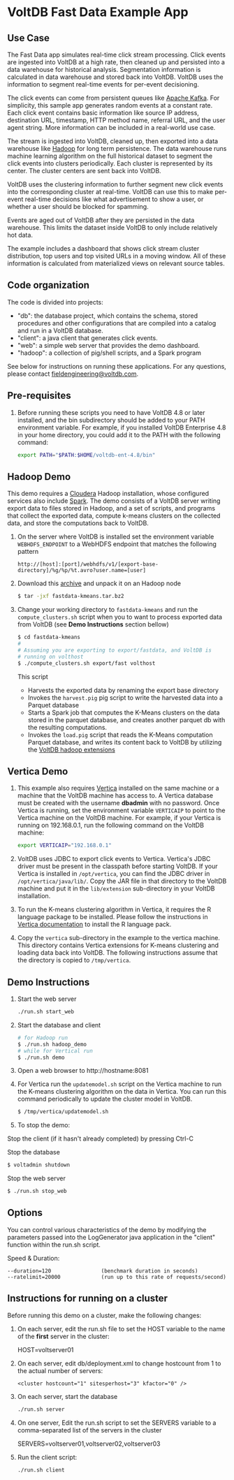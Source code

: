 # VoltDB Fast Data Example App

Use Case
--------

The Fast Data app simulates real-time click stream processing. Click events are
ingested into VoltDB at a high rate, then cleaned up and persisted into a data
warehouse for historical analysis. Segmentation information is calculated in
data warehouse and stored back into VoltDB. VoltDB uses the information to
segment real-time events for per-event decisioning.

The click events can come from persistent queues like [Apache
Kafka](http://kafka.apache.org). For simplicity, this sample app generates
random events at a constant rate. Each click event contains basic information
like source IP address, destination URL, timestamp, HTTP method name, referral
URL, and the user agent string. More information can be included in a real-world
use case.

The stream is ingested into VoltDB, cleaned up, then exported into a data
warehouse like [Hadoop](http://hadoop.apache.org) for long term persistence. The
data warehouse runs machine learning algorithm on the full historical dataset to
segment the click events into clusters periodically. Each cluster is represented
by its center. The cluster centers are sent back into VoltDB.

VoltDB uses the clustering information to further segment new click events into
the corresponding cluster at real-time. VoltDB can use this to make per-event
real-time decisions like what advertisement to show a user, or whether a user
should be blocked for spamming.

Events are aged out of VoltDB after they are persisted in the data
warehouse. This limits the dataset inside VoltDB to only include relatively hot
data.

The example includes a dashboard that shows click stream cluster distribution,
top users and top visited URLs in a moving window. All of these information is
calculated from materialized views on relevant source tables.

Code organization
-----------------

The code is divided into projects:

- "db": the database project, which contains the schema, stored procedures and
  other configurations that are compiled into a catalog and run in a VoltDB
  database.
- "client": a java client that generates click events.
- "web": a simple web server that provides the demo dashboard.
- "hadoop": a collection of pig/shell scripts, and a Spark program

See below for instructions on running these applications.  For any questions,
please contact fieldengineering@voltdb.com.

Pre-requisites
--------------

1. Before running these scripts you need to have VoltDB 4.8 or later installed,
   and the bin subdirectory should be added to your PATH environment variable.
   For example, if you installed VoltDB Enterprise 4.8 in your home directory,
   you could add it to the PATH with the following command:

    ```bash
    export PATH="$PATH:$HOME/voltdb-ent-4.8/bin"
    ```
    
Hadoop Demo
-----------

This demo requires a [Cloudera](http://www.cloudera.com/content/cloudera/en/downloads/cloudera_manager/cm-5-2-1.html)
Hadoop installation, whose configured services also include [Spark](https://spark.apache.org/).
The demo consists of a VoltDB server writing export data to files stored in Hadoop, and
a set of scripts, and programs that collect the exported data, compute k-means clusters on the
collected data, and store the computations back to VoltDB.

1. On the server where VoltDB is installed set the environment variable
   `WEBHDFS_ENDPOINT` to a WebHDFS endpoint that matches the following pattern

   ```
   http://[host]:[port]/webhdfs/v1/[export-base-directory]/%g/%p/%t.avro?user.name=[user]
   ```
2. Download this [archive](http://downloads.voltdb.com/technologies/other/fastdata-kmeans.tar.bz2)
   and unpack it on an Hadoop node

   ```bash
   $ tar -jxf fastdata-kmeans.tar.bz2
   ```
3. Change your working directory to `fastdata-kmeans` and run the `compute_clusters.sh`
   script when you to want to process exported data from VoltDB (see **Demo Instructions**
   section bellow)

   ```bash
   $ cd fastdata-kmeans
   #
   # Assuming you are exporting to export/fastdata, and VoltDB is
   # running on volthost
   $ ./compute_clusters.sh export/fast volthost
   ```

   This script

   * Harvests the exported data by renaming the export base directory
   * Invokes the `harvest.pig` pig script to write the harvested data into a
     Parquet database
   * Starts a Spark job that computes the K-Means clusters on the data stored
     in the parquet database, and creates another parquet db with the resulting
     computations.
   * Invokes the `load.pig` script that reads the K-Means computation Parquet
     database, and writes its content back to VoltDB by utilizing the
     [VoltDB hadoop extensions](https://github.com/VoltDB/voltdb-hadoop-extension)

  Vertica Demo
  ------------

1. This example also requires [Vertica](http://www.vertica.com) installed on the
   same machine or a machine that the VoltDB machine has access to. A Vertica
   database must be created with the username **dbadmin** with no password. Once
   Vertica is running, set the environment variable `VERTICAIP` to point to the
   Vertica machine on the VoltDB machine. For example, if your Vertica is
   running on 192.168.0.1, run the following command on the VoltDB machine:
    ```bash
    export VERTICAIP="192.168.0.1"
    ```

1. VoltDB uses JDBC to export click events to Vertica. Vertica's JDBC driver
   must be present in the classpath before starting VoltDB. If your Vertica is
   installed in `/opt/vertica`, you can find the JDBC driver in
   `/opt/vertica/java/lib/`. Copy the JAR file in that directory to the VoltDB
   machine and put it in the `lib/extension` sub-directory in your VoltDB
   installation.

1. To run the K-means clustering algorithm in Vertica, it requires the R
   language package to be installed. Please follow the instructions in [Vertica
   documentation](https://my.vertica.com/docs/7.1.x/HTML/index.htm#Authoring/ProgrammersGuide/UserDefinedFunctions/UDxR/InstallingRForHPVertica.htm)
   to install the R language pack.

1. Copy the `vertica` sub-directory in the example to the vertica machine. This
   directory contains Vertica extensions for K-means clustering and loading data
   back into VoltDB. The following instructions assume that the directory is
   copied to `/tmp/vertica`.

Demo Instructions
-----------------

1. Start the web server
    ```bash
    ./run.sh start_web
    ```

2. Start the database and client
    ```bash
    # for Hadoop run
    $ ./run.sh hadoop_demo
    # while for Vertical run
    $ ./run.sh demo
    ```

3. Open a web browser to http://hostname:8081

4. For Vertica run the `updatemodel.sh` script on the Vertica machine to run
   the K-means clustering algorithm on the data in Vertica. You can run this
   command periodically to update the cluster model in VoltDB.
    ```bash
    $ /tmp/vertica/updatemodel.sh
    ```

5. To stop the demo:

Stop the client (if it hasn't already completed) by pressing Ctrl-C

Stop the database
```bash
$ voltadmin shutdown
```

Stop the web server
```bash
$ ./run.sh stop_web
```

Options
-------

You can control various characteristics of the demo by modifying the parameters
passed into the LogGenerator java application in the "client" function within
the run.sh script.

Speed & Duration:

    --duration=120                (benchmark duration in seconds)
    --ratelimit=20000             (run up to this rate of requests/second)


Instructions for running on a cluster
-------------------------------------

Before running this demo on a cluster, make the following changes:

1. On each server, edit the run.sh file to set the HOST variable to the name of
   the **first** server in the cluster:

    HOST=voltserver01

2. On each server, edit db/deployment.xml to change hostcount from 1 to the
   actual number of servers:
    ```
    <cluster hostcount="1" sitesperhost="3" kfactor="0" />
    ```

4. On each server, start the database
    ```bash
    ./run.sh server
    ```

5. On one server, Edit the run.sh script to set the SERVERS variable to a
   comma-separated list of the servers in the cluster

    SERVERS=voltserver01,voltserver02,voltserver03

6. Run the client script:
    ```bash
    ./run.sh client
    ```
